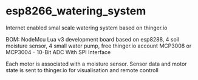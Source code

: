 # esp8266_watering_system
Internet enabled smal scale watering system based on thinger.io

BOM:
  NodeMcu Lua v3 development board based on esp8288,
  4 soil moisture sensor,
  4 small water pump,
  free thinger.io account
  MCP3008 or MCP3004 - 10-Bit ADC With SPI Interface

Each motor is associated with a moisture sensor.
Sensor data and motor state is sent to thinger.io for visualisation and remote controll
